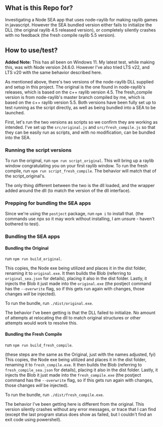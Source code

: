 ## What is this Repo for?

Investigating a Node SEA app that uses node-raylib for making raylib games in javascript. However the SEA bundled version either fails to initialize the DLL (the original raylib 4.5 released version), or completely silently crashes with no feedback (the fresh compile raylib 5.5 version).

## How to use/test?

**Added Note:** This has all been on Windows 11. 
My latest test, while making this, was with Node version 24.6.0. However I've also tried LTS v22, and LTS v20 with the same behavior described here.

As mentioned above, there's two versions of the node-raylib DLL supplied and setup in this project. The original is the one found in node-raylib's releases, which is based on the c++ raylib version 4.5.  The fresh_compile version is from node-raylib's master branch compiled by me, which is based on the c++ raylib version 5.5. Both versions have been fully set up to test running as the script directly, as well as being bundled into a SEA to be launched.

First, let's run the two versions as scripts so we confirm they are working as intended. I've set up the `src/original.js` and `src/fresh_compile.js` so that they can be easily run as scripts, and with no modification, can be bundled into the SEA.

### Running the script versions

To run the original, run `npm run script_original`. This will bring up a raylib window congratulating you on your first raylib window.
To run the fresh compile, run `npm run script_fresh_compile`. The behavior will match that of the script_original's. 

The only thing different between the two is the dll loaded, and the wrapper added around the dll (to match the version of the dll interface).

### Prepping for bundling the SEA apps

Since we're using the `postject` package, run `npm i` to install that. (the commands use npx so it may work without installing, I am unsure - haven't bothered to test).

### Bundling the SEA apps

#### Bundling the Original

run `npm run build_original`. 

This copies, the Node exe being utilized and places it in the dist folder, renaming it to `original.exe`.
It then builds the Blob (referring to `original_sea.json` for details), placing it also in the dist folder.
Lastly, it injects the Blob it just made into the `original.exe` (the postject command has the `--overwrite` flag, so if this gets run again with changes, those changes _will_ be injected).

To run the bundle, run `./dist/original.exe`.  

The behavior I've been getting is that the DLL failed to initialize. No amount of attempts at relocating the dll to match original structures or other attempts would work to resolve this.

#### Bundling the Fresh Compile

run `npm run build_fresh_compile`. 

(these steps are the same as the Original, just with the names adjusted, fyi)
This copies, the Node exe being utilized and places it in the dist folder, renaming it to `fresh_compile.exe`.
It then builds the Blob (referring to `fresh_compile_sea.json` for details), placing it also in the dist folder.
Lastly, it injects the Blob it just made into the `fresh_compile.exe` (the postject command has the `--overwrite` flag, so if this gets run again with changes, those changes _will_ be injected).

To run the bundle, run `./dist/fresh_compile.exe`.  


The behavior I've been getting here is different from the original. This version silently crashes without any error messages, or trace that I can find (except the last program status does show as failed, but I couldn't find an exit code using powershell).
